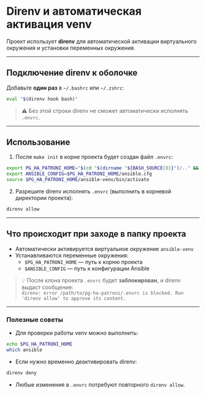 # Direnv и автоматическая активация venv

Проект использует **direnv** для автоматической активации виртуального окружения и установки переменных окружения.

---

## Подключение direnv к оболочке

Добавьте **один раз** в `~/.bashrc` или `~/.zshrc`:

```bash
eval "$(direnv hook bash)"
```

> ⚠️ Без этой строки direnv не сможет автоматически исполнять `.envrc`.

---

## Использование

1. После `make init` в корне проекта будет создан файл `.envrc`:

```bash
export PG_HA_PATRONI_HOME="$(cd "$(dirname "${BASH_SOURCE[0]}")/.." && pwd)"
export ANSIBLE_CONFIG=$PG_HA_PATRONI_HOME/ansible.cfg
source $PG_HA_PATRONI_HOME/ansible-venv/bin/activate
```

2. Разрешите direnv исполнять `.envrc` (выполнить в корневой директории проекта):

```bash
direnv allow
```

---

## Что происходит при заходе в папку проекта

- Автоматически активируется виртуальное окружение `ansible-venv`
- Устанавливаются переменные окружения:
  - `$PG_HA_PATRONI_HOME` — путь к корню проекта
  - `$ANSIBLE_CONFIG` — путь к конфигурации Ansible

> 💡 После клона проекта `.envrc` будет **заблокирован**, и direnv выдаст сообщение:  
> `direnv: error /path/to/pg-ha-patroni/.envrc is blocked. Run 'direnv allow' to approve its content.`

---

### Полезные советы

- Для проверки работы venv можно выполнить:

```bash
echo $PG_HA_PATRONI_HOME
which ansible
```

- Если нужно временно деактивировать direnv:

```bash
direnv deny
```

- Любые изменения в `.envrc` потребуют повторного `direnv allow`.
